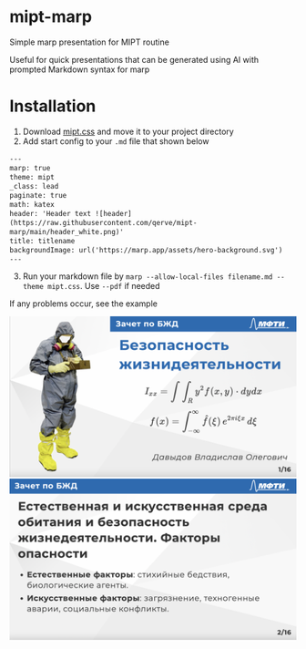 # mipt-marp
Simple marp presentation for MIPT routine

Useful for quick presentations that can be generated using AI with prompted Markdown syntax for marp

# Installation
1. Download [mipt.css](https://github.com/qerve/mipt-marp/blob/0ba50e01039ef3be55fe9be34920e0dcfad01b50/mipt.css "download") and move it to your project directory
2. Add start config to your `.md` file that shown below
```
---
marp: true
theme: mipt
_class: lead
paginate: true
math: katex
header: 'Header text ![header](https://raw.githubusercontent.com/qerve/mipt-marp/main/header_white.png)'
title: titlename
backgroundImage: url('https://marp.app/assets/hero-background.svg')
---
```
3. Run your markdown file by `marp --allow-local-files filename.md --theme mipt.css`. Use `--pdf` if needed

If any problems occur, see the example

![[1jpg]('example/1jpg.png')](https://raw.githubusercontent.com/qerve/mipt-marp/main/example/1jpg.png)
![[2jpg]('example/2jpg.png')](https://raw.githubusercontent.com/qerve/mipt-marp/main/example/2jpg.png)

